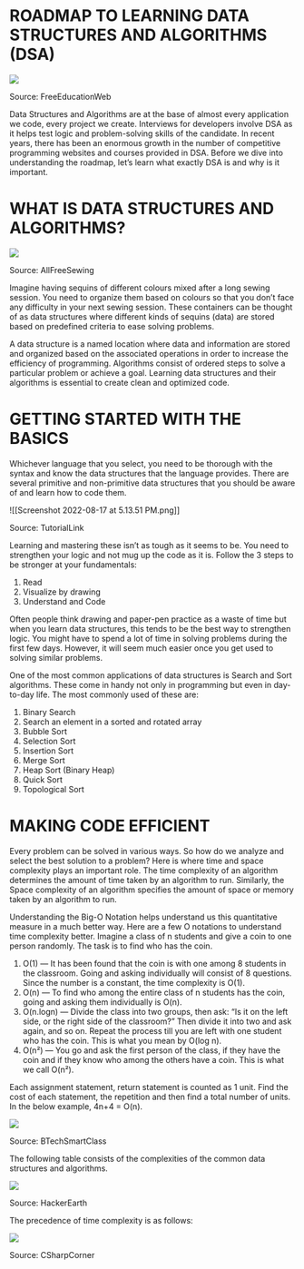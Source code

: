 # ROADMAP TO LEARNING DATA STRUCTURES AND ALGORITHMS (DSA)

![](https://miro.medium.com/max/1400/1*Ym2ZjsFm8Y-x4NBPzpBu5Q.png)

Source: FreeEducationWeb

Data Structures and Algorithms are at the base of almost every application we code, every project we create. Interviews for developers involve DSA as it helps test logic and problem-solving skills of the candidate. In recent years, there has been an enormous growth in the number of competitive programming websites and courses provided in DSA. Before we dive into understanding the roadmap, let’s learn what exactly DSA is and why is it important.

# **WHAT IS DATA STRUCTURES AND ALGORITHMS?**

![](https://miro.medium.com/max/1200/1*U63ctzixH5ZLfY64iJlTdg.png)

Source: AllFreeSewing

Imagine having sequins of different colours mixed after a long sewing session. You need to organize them based on colours so that you don’t face any difficulty in your next sewing session. These containers can be thought of as data structures where different kinds of sequins (data) are stored based on predefined criteria to ease solving problems.

A data structure is a named location where data and information are stored and organized based on the associated operations in order to increase the efficiency of programming. Algorithms consist of ordered steps to solve a particular problem or achieve a goal. Learning data structures and their algorithms is essential to create clean and optimized code.
 
# GETTING STARTED WITH THE BASICS

Whichever language that you select, you need to be thorough with the syntax and know the data structures that the language provides. There are several primitive and non-primitive data structures that you should be aware of and learn how to code them.

![[Screenshot 2022-08-17 at 5.13.51 PM.png]] 

Source: TutorialLink

Learning and mastering these isn’t as tough as it seems to be. You need to strengthen your logic and not mug up the code as it is. Follow the 3 steps to be stronger at your fundamentals:

1.  Read
2.  Visualize by drawing
3.  Understand and Code

Often people think drawing and paper-pen practice as a waste of time but when you learn data structures, this tends to be the best way to strengthen logic. You might have to spend a lot of time in solving problems during the first few days. However, it will seem much easier once you get used to solving similar problems.

One of the most common applications of data structures is Search and Sort algorithms. These come in handy not only in programming but even in day-to-day life. The most commonly used of these are:

1.  Binary Search
2.  Search an element in a sorted and rotated array
3.  Bubble Sort
4.  Selection Sort
5.  Insertion Sort
6.  Merge Sort
7.  Heap Sort (Binary Heap)
8.  Quick Sort
9.  Topological Sort 

# MAKING CODE EFFICIENT

Every problem can be solved in various ways. So how do we analyze and select the best solution to a problem? Here is where time and space complexity plays an important role. The time complexity of an algorithm determines the amount of time taken by an algorithm to run. Similarly, the Space complexity of an algorithm specifies the amount of space or memory taken by an algorithm to run.

Understanding the Big-O Notation helps understand us this quantitative measure in a much better way. Here are a few O notations to understand time complexity better. Imagine a class of n students and give a coin to one person randomly. The task is to find who has the coin.

1.  O(1) — It has been found that the coin is with one among 8 students in the classroom. Going and asking individually will consist of 8 questions. Since the number is a constant, the time complexity is O(1).
2.  O(n) — To find who among the entire class of n students has the coin, going and asking them individually is O(n).
3.  O(n.logn) — Divide the class into two groups, then ask: “Is it on the left side, or the right side of the classroom?” Then divide it into two and ask again, and so on. Repeat the process till you are left with one student who has the coin. This is what you mean by O(log n).
4.  O(n²) — You go and ask the first person of the class, if they have the coin and if they know who among the others have a coin. This is what we call O(n²).

Each assignment statement, return statement is counted as 1 unit. Find the cost of each statement, the repetition and then find a total number of units. In the below example, 4n+4 = O(n).

![](https://miro.medium.com/max/1024/1*_ShhFO-KkyhiyYxom34vYA.png)

Source: BTechSmartClass

The following table consists of the complexities of the common data structures and algorithms.

![](https://miro.medium.com/max/1400/1*Z1ssvqTKv0AXAvGXaNKAPQ.png)

Source: HackerEarth

The precedence of time complexity is as follows:

![](https://miro.medium.com/max/1050/1*cj1VWiv7mdIZqItIV5C9Cg.png)

Source: CSharpCorner
 